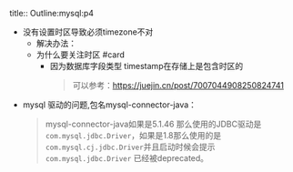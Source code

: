 title:: Outline:mysql:p4

- 没有设置时区导致必须timezone不对
	- 解决办法：
	- 为什么要关注时区 #card
		- 因为数据库字段类型 timestamp在存储上是包含时区的 
		  > 可以参考：https://juejin.cn/post/7007044908250824741
- mysql 驱动的问题,包名mysql-connector-java：
  > mysql-connector-java如果是5.1.46 那么使用的JDBC驱动是`com.mysql.jdbc.Driver`，如果是1.8那么使用的是`com.mysql.cj.jdbc.Driver`并且启动时候会提示`com.mysql.jdbc.Driver` 已经被deprecated。